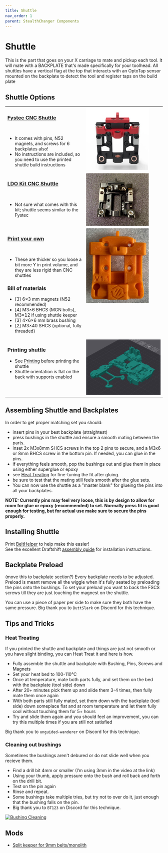 ```yaml
---
title: Shuttle
nav_order: 1
parent: StealthChanger Components
---
```

<!-- Use the page layout at TOC.md:  https://github.com/sdylewski/StealthChanger/blob/main/docs/TOC.md -->
# Shuttle

This is the part that goes on your X carriage to mate and pickup each tool. It will mate with a BACKPLATE that's made specifically for your toolhead. All shuttles have a vertical flag at the top that interacts with an OptoTap sensor mounted on the backplate to detect the tool and register taps on the build plate<br>

## Shuttle Options
<table>
<tr>
	<td valign="top"> 
	<h3><a href="https://www.fysetc.com/products/fysetc-stealthchanger-cnc-shuttle-kit-sb-combo-v2-board-tool-distribution-board-h36-board?variant=44927105040559">Fystec CNC Shuttle</a></h3><br>
	<ul>
		<li>It comes with pins, N52 magnets, and screws for 6 backplates also!</li>
		<li>No instructions are included, so you need to use the printed shuttle build instructions</li>
	</ul></td>
	<td valign="top">
	<img src="media/Shuttle/Fystec_CNC_Shuttle.jpg" width=200>
	</td></tr>
	 
<tr>
	<td valign="top">
	<h3><a href="https://kb-3d.com/store/voron/6008-ldo-motors-stealth-changer-cnc-shuttle-kit-6975415159350.html">LDO Kit CNC Shuttle</a></h3><br>
	<ul>
	<li>Not sure what comes with this kit; shuttle seems similar to the Fystec</li>
	</ul></td>
	<td valign="top">
	<img src="media/Shuttle/LDO_CNC_shuttle.jpg" width=200>
	</td></tr>
		
<tr>
	<td valign="top" width="50%">
	<h3><a href="https://github.com/DraftShift/StealthChanger?tab=readme-ov-file">Print your own</a></h3><br>
	<ul><li>These are thicker so you loose a bit more Y in print volume, and they are less rigid than CNC shuttles</li>
	</ul>
  	<h3>Bill of materials</h3>
  	<ul>
		<li>[3] 6×3 mm magnets (N52 recommended)</li>
		<li>[4] M3×6 BHCS (MGN bolts), M3×12 if using shuttle keeper</li>
		<li>[3] 4×6×6 mm brass bushing</li>
 		<li>[2] M3×40 SHCS (optional, fully threaded)</li>
 	 </ul>
	</td>
	<td valign="top">
	<img src="media/Shuttle/printed_backplate_v1.1.jpg" width=200>
	</td></tr>
<tr><td valign="top">
	<h3>Printing shuttle</h3>
	<ul>
    	<li>See <a href="Printing.md">Printing</a> before printing the shuttle</li>
    	<li>Shuttle orientation is flat on the back with supports enabled</li>
  	</ul>
	</td><td valign="top">
	<img src="media/Print_orientation.jpg" width="320" alt="Print Orientation">
	</td></tr>
</table>

## Assembling Shuttle and Backplates
In order to get proper matching set you should:
- insert pins in your best backplate (straightest)
- press bushings in the shuttle and ensure a smooth mating between the parts.
- inset 2x M3x8mm SHCS screws in the top 2 pins to secure, and a M3x6 or 8mm BHCS screw in the bottom pin. If needed, you can glue in the pins.
- if everything feels smooth, pop the bushings out and glue them in place using either superglue or epoxy
- see [Heat Treating](#heat-treating) for fine-tuning the fit after gluing.
- be sure to test that the mating still feels smooth after the glue sets.
- You can now use the shuttle as a "master blank" for glueing the pins into all your backplates.

**NOTE: Currently pins may feel very loose, this is by design to allow for room for glue or epoxy (recommended) to set.  Normally press fit is good enough for testing, but for actual use make sure to secure the pins properly.**
  
## Installing Shuttle
Print <a href="https://github.com/DraftShift/StealthChanger/tree/main/STLs/Extras/BeltHelper">BeltHelper</a> to help make this easier!<br>
See the excellent Draftshift <a href="https://github.com/DraftShift/StealthChanger/blob/main/Manual/Stealthchanger_Assembly_Guide.pdf">assembly guide</a> for installation instructions.

## Backplate Preload
(move this to backplate section?)
Every backplate needs to be adjusted. Preload is meant remove all the wiggle when it's fully seated by preloading the pins onto the bushings. To set your preload you want to back the FSCS screws till they are just touching the magnest on the shuttle. 

You can use a piece of paper per side to make sure they both have the same pressure.
Big thank you to `ButtSlark` on Discord for this technique.


## Tips and Tricks

### Heat Treating
If you printed the shuttle and backplate and things are just not smooth or you have slight binding, you can Heat Treat it and here is how.
- Fully assemble the shuttle and backplate with Bushing, Pins, Screws and Magnets
- Set your heat bed to 100-110°C
- Once at temperature, mate both parts fully, and set them on the bed with the backplate (tool side) down
- After 20+ minutes pick them up and slide them 3-4 times, then fully mate them once again
- With both parts still fully mated, set them down with the backplate (tool side) down someplace flat and at room temperature and let them fully cool without touching them for 5+ hours
- Try and slide them again and you should feel an improvement, you can try this multiple times if you are still not satisfied

Big thank you to `unguided-wanderer` on Discord for this technique.


### Cleaning out bushings
Sometimes the bushings aren't debured or do not slide well when you recieve them.

- Find a drill bit 4mm or smaller (I’m using 3mm in the video at the link)
- Using your thumb, apply pressure onto the bush and roll back and forth on the drill bit. 
- Test on the pin again
- Rinse and repeat.
- Some bushings take multiple tries, but try not to over do it, just enough that the bushing falls on the pin.
- Big thank you to `BT123` on Discord for this technique.
  
[![Bushing Cleaning](https://img.youtube.com/vi/AHlydBsMJro/0.jpg)](https://www.youtube.com/watch?v=AHlydBsMJro)

## Mods

* [Split keeper for 9mm belts/monolith](https://github.com/DraftShift/StealthChanger/tree/main/UserMods/BT123/Split%20Keeper)
  
